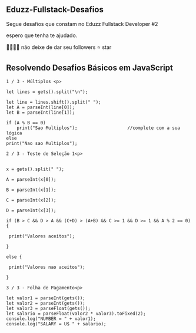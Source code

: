 ## Eduzz-Fullstack-Desafios
Segue desafios que constam no Eduzz Fullstack Developer #2

espero que tenha te ajudado.

👩‍👩‍👧‍👦 não deixe de dar seu followers
⭐ star

 
## Resolvendo Desafios Básicos em JavaScript

```
1 / 3 - Múltiplos <p>

let lines = gets().split("\n");

let line = lines.shift().split(" ");
let A = parseInt(line[0]);
let B = parseInt(line[1]);

if (A % B == 0) 
    print("Sao Multiplos");                   //complete com a sua lógica
else 
print("Nao sao Multiplos");
```
<p>
 
```
2 / 3 - Teste de Seleção 1<p>


x = gets().split(" ");

A = parseInt(x[0]);

B = parseInt(x[1]);

C = parseInt(x[2]);

D = parseInt(x[3]);

if (B > C && D > A && (C+D) > (A+B) && C >= 1 && D >= 1 && A % 2 == 0){

 print("Valores aceitos"); 

}

else {

 print("Valores nao aceitos");

}
```
 <p>

```
3 / 3 - Folha de Pagamento<p>
 
let valor1 = parseInt(gets()); 
let valor2 = parseInt(gets()); 
let valor3 = parseFloat(gets()); 
let salario = parseFloat(valor2 * valor3).toFixed(2);
console.log("NUMBER = " + valor1);
console.log("SALARY = U$ " + salario);
 
 ```
